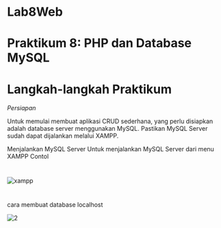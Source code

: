 # Lab8Web

# Praktikum 8: PHP dan Database MySQL

# Langkah-langkah Praktikum
*Persiapan*

Untuk memulai membuat aplikasi CRUD sederhana, yang perlu disiapkan adalah 
database server menggunakan MySQL. Pastikan MySQL Server sudah dapat dijalankan 
melalui XAMPP.

Menjalankan MySQL Server
Untuk menjalankan MySQL Server dari menu XAMPP Contol

#
![xampp](https://user-images.githubusercontent.com/56498195/120389147-3c3a7580-c356-11eb-9f30-65723fb77d90.PNG)



#
cara membuat database localhost


![2](https://user-images.githubusercontent.com/56498195/120390061-70fafc80-c357-11eb-97d4-441a7c422ec3.PNG)
